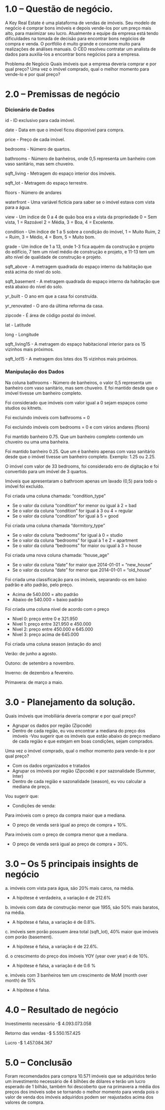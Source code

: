 
# 1.0	– Questão de negócio.

A Key Real Estate é uma plataforma de vendas de imóveis. Seu modelo de negócio é comprar bons imóveis e depois vende-los por um preço mais alto, para maximizar seu lucro.
Atualmente a equipe da empresa está tendo dificuldades na tomada de decisão para encontrar bons negócios de compra e venda. O portfólio é muito grande e consome muito para realizações de análises manuais.
O CEO resolveu contratar um analista de dados para auxilia-los a encontrar bons negócios para a empresa.

Problema de Negócio
Quais imóveis que a empresa deveria comprar e por qual preço?
Uma vez o imóvel comprado, qual o melhor momento para vende-lo e por qual preço?


# 2.0	– Premissas de negócio

### Dicionário de Dados

id - ID exclusivo para cada imóvel.

date - Data em que o imóvel ficou disponível para compra.

price - Preço de cada imóvel.

bedrooms - Número de quartos.

bathrooms - Número de banheiros, onde 0,5 representa um banheiro com vaso sanitário, mas sem chuveiro.

sqft_living - Metragem do espaço interior dos imóveis.

sqft_lot - Metragem do espaço terrestre.

floors - Número de andares

waterfront - Uma variável fictícia para saber se o imóvel estava com vista para a água.

view - Um índice de 0 a 4 de quão boa era a vista da propriedade 0 = Sem vista, 1 = Razoável 2 = Média, 3 = Boa, 4 = Excelente.

condition - Um índice de 1 a 5 sobre a condição do imóvel, 1 = Muito Ruim, 2 = Ruim, 3 = Médio, 4 = Bom, 5 = Muito bom.

grade - Um índice de 1 a 13, onde 1-3 fica aquém da construção e projeto do edifício, 7 tem um nível médio de construção e projeto, e 11-13 tem um alto nível de qualidade de construção e projeto.

sqft_above - A metragem quadrada do espaço interno da habitação que está acima do nível do solo.

sqft_basement - A metragem quadrada do espaço interno da habitação que está abaixo do nível do solo.

yr_built - O ano em que a casa foi construída.

yr_renovated - O ano da última reforma da casa.

zipcode - É área de código postal do imóvel.

lat - Latitude

long - Longitude

sqft_living15 - A metragem do espaço habitacional interior para os 15 vizinhos mais próximos.

sqft_lot15 - A metragem dos lotes dos 15 vizinhos mais próximos.

### Manipulação dos Dados

Na coluna bathrooms - Número de banheiros, o valor 0,5 representa um banheiro com vaso sanitário, mas sem chuveiro. E foi mantido desde que o imóvel tivesse um banheiro completo.

Foi considerado que imóveis com valor igual a 0 sejam espaços como studios ou kitnets.

Foi excluindo imóveis com bathrooms = 0

Foi excluindo imóveis com bedrooms = 0 e com vários andares (floors)

Foi mantido banheiro 0.75. Que um banheiro completo contendo um chuveiro ou uma uma banheira.

Foi mantido banheiro 0.25. Que um é banheiro apenas com vaso sanitário desde que o imóvel tivesse um banheiro completo. Exemplo: 1.25 ou 2.25.

O imóvel com valor de 33 bedrooms, foi considerado erro de digitação e foi convertido para um imóvel de 3 quartos. 

Imóveis que apresentaram o bathroom apenas um lavado (0,5) para todo o imóvel foi excluído.

Foi criada uma coluna chamada: “condition_type”

- Se o valor da coluna “condition” for menor ou igual à 2 = bad
- Se o valor da coluna “condition” for igual à 3 ou 4 = regular
- Se o valor da coluna “condition” for igual à 5 = good

 Foi criada uma coluna chamada “dormitory_type”
 
- Se o valor da coluna “bedrooms” for igual à 0 = studio
- Se o valor da coluna “bedrooms” for igual à 1 e 2 = apartment
- Se o valor da coluna “bedrooms” for maior ou igual à 3 = house

Foi criada uma nova coluna chamada: “house_age”

- Se o valor da coluna “date” for maior que 2014-01-01 = “new_house”
- Se o valor da coluna “date” for menor que 2014-01-01 = “old_house”


Foi criada uma classificação para os imóveis, separando-os em baixo padrão e alto padrão, pelo preço.

- Acima de 540.000 = alto padrão
- Abaixo de 540.000 = baixo padrão

Foi criada uma coluna nivel de acordo com o preço

- Nivel 0: preço entre 0 e 321.950
- Nivel 1: preço entre 321.950 e 450.000
- Nivel 2: preço entre 450.000 e 645.000
- Nivel 3: preço acima de  645.000

Foi criada uma coluna season (estação do ano)

Verão: de junho a agosto.

Outono: de setembro a novembro.

Inverno: de dezembro a fevereiro.

Primavera: de março a maio.

# 3.0 - Planejamento da solução. 

Quais imóveis que imobiliária deveria comprar e por qual preço?

- Agrupar os dados por região (Zipcode)
- Dentro de cada região, eu vou encontrar a mediana do preço dos imóveis
-Vou sugerir que os imóveis que estão abaixo do preço mediano de cada região e que estejam em boas condições, sejam comprados.

Uma vez o imóvel comprado, qual o melhor momento para vende-lo e por qual preço?

- Com os dados organizados e tratados
- Agrupar os imóveis por região (Zipcode) e por sazonalidade (Summer, Inter)
- Dentro de cada região e sazonalidade (season), eu vou calcular a mediana de   preço.

Vou sugerir que:
- Condições de venda:

Para imóveis com o preço da compra maior que a mediana.
- O preço de venda será igual ao preço de compra + 10%.

Para imóveis com o preço de compra menor que a mediana.
- O preço de venda será igual ao preço de compra + 30%.

# 3.0	– Os 5 principais insights de negócio

a.	imóveis com vista para água, são 20% mais caros, na média. 
- A hipótese é verdadeira, a variação é de 212.6%

b.	imóveis com data de construção menor que 1955, são 50% mais baratos, na média.
- A hipótese é falsa, a variação é de 0.8%.

c.	imóveis sem porão possuem área total (sqft_lot), 40% maior que imóveis com porão (basement).
- A hipótese é falsa, a variação é de 22.6%.

d.	o crescimento do preço dos imóveis YOY (year over year) é de 10%.
- A hipótese é falsa, a variação é de 0.6 %

e.	imóveis com 3 banheiros tem um crescimento de MoM (month over month) de 15%
- A hipótese é falsa.

# 4.0	– Resultado de negócio

Investimento necessário 
	-$ 4.093.073.058

Retorno das vendas
	-$ 5.550.157.425

Lucro
	-$ 1.457.084.367

# 5.0	– Conclusão

Foram recomendados para compra 10.571 imóveis que se adquiridos terão um investimento necessário de 4 bilhões de dólares e terão um lucro esperado de 1 bilhão, também foi descoberto que  na primavera a média dos preços dos imóveis sobe se tornando o melhor momento para venda pois o valor de venda dos imóveis adquiridos podem ser reajustados acima dos valores de compra.

